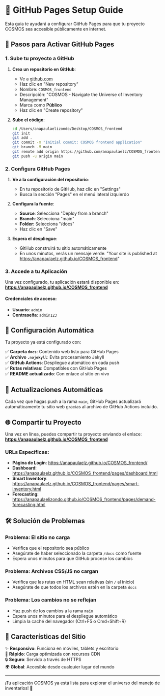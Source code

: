 # 📖 GitHub Pages Setup Guide

Esta guía te ayudará a configurar GitHub Pages para que tu proyecto COSMOS sea accesible públicamente en internet.

## 🚀 Pasos para Activar GitHub Pages

### 1. Sube tu proyecto a GitHub

1. **Crea un repositorio en GitHub**:
   - Ve a [github.com](https://github.com)
   - Haz clic en "New repository"
   - Nombre: `COSMOS_frontend`
   - Descripción: "COSMOS - Navigate the Universe of Inventory Management"
   - Marca como **Público**
   - Haz clic en "Create repository"

2. **Sube el código**:
   ```bash
   cd /Users/anapaulaelizondo/Desktop/COSMOS_frontend
   git init
   git add .
   git commit -m "Initial commit: COSMOS frontend application"
   git branch -M main
   git remote add origin https://github.com/anapaulaelz/COSMOS_frontend.git
   git push -u origin main
   ```

### 2. Configura GitHub Pages

1. **Ve a la configuración del repositorio**:
   - En tu repositorio de GitHub, haz clic en "Settings"
   - Busca la sección "Pages" en el menú lateral izquierdo

2. **Configura la fuente**:
   - **Source**: Selecciona "Deploy from a branch"
   - **Branch**: Selecciona "main"
   - **Folder**: Selecciona "/docs"
   - Haz clic en "Save"

3. **Espera el despliegue**:
   - GitHub construirá tu sitio automáticamente
   - En unos minutos, verás un mensaje verde: "Your site is published at https://anapaulaelz.github.io/COSMOS_frontend"

### 3. Accede a tu Aplicación

Una vez configurado, tu aplicación estará disponible en:
**https://anapaulaelz.github.io/COSMOS_frontend**

#### Credenciales de acceso:
- **Usuario**: `admin`
- **Contraseña**: `admin123`

## 🔧 Configuración Automática

Tu proyecto ya está configurado con:

✅ **Carpeta `docs`**: Contenido web listo para GitHub Pages  
✅ **Archivo `.nojekyll`**: Evita procesamiento Jekyll  
✅ **GitHub Actions**: Despliegue automático en cada push  
✅ **Rutas relativas**: Compatibles con GitHub Pages  
✅ **README actualizado**: Con enlace al sitio en vivo  

## 🔄 Actualizaciones Automáticas

Cada vez que hagas push a la rama `main`, GitHub Pages actualizará automáticamente tu sitio web gracias al archivo de GitHub Actions incluido.

## 🌐 Compartir tu Proyecto

Una vez en línea, puedes compartir tu proyecto enviando el enlace:
**https://anapaulaelz.github.io/COSMOS_frontend**

### URLs Específicas:
- **Página de Login**: https://anapaulaelz.github.io/COSMOS_frontend/
- **Dashboard**: https://anapaulaelz.github.io/COSMOS_frontend/pages/dashboard.html
- **Smart Inventory**: https://anapaulaelz.github.io/COSMOS_frontend/pages/smart-inventory.html
- **Forecasting**: https://anapaulaelizondo.github.io/COSMOS_frontend/pages/demand-forecasting.html

## 🛠️ Solución de Problemas

### Problema: El sitio no carga
- Verifica que el repositorio sea público
- Asegúrate de haber seleccionado la carpeta `/docs` como fuente
- Espera unos minutos para que GitHub procese los cambios

### Problema: Archivos CSS/JS no cargan
- Verifica que las rutas en HTML sean relativas (sin `/` al inicio)
- Asegúrate de que todos los archivos estén en la carpeta `docs`

### Problema: Los cambios no se reflejan
- Haz push de los cambios a la rama `main`
- Espera unos minutos para el despliegue automático
- Limpia la caché del navegador (Ctrl+F5 o Cmd+Shift+R)

## 📱 Características del Sitio

✨ **Responsivo**: Funciona en móviles, tablets y escritorio  
🚀 **Rápido**: Carga optimizada con recursos CDN  
🔒 **Seguro**: Servido a través de HTTPS  
🌍 **Global**: Accesible desde cualquier lugar del mundo  

---

¡Tu aplicación COSMOS ya está lista para explorar el universo del manejo de inventarios! 🌌
